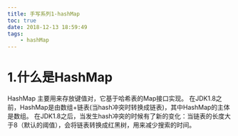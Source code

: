 ```yaml
---
title: 手写系列1-hashMap
toc: true
date: 2018-12-13 18:59:49
tags: 
    - hashMap
---
```


# 1.什么是HashMap
HashMap 主要用来存放键值对，它基于哈希表的Map接口实现。
在JDK1.8之前，HashMap是由数组+链表(当hash冲突时转换成链表)，其中HashMap的主体是数组。
在JDK1.8之后，当发生hash冲突的时候有了新的变化：当链表的长度大于8（默认的阈值），会将链表转换成红黑树，用来减少搜索的时间。
